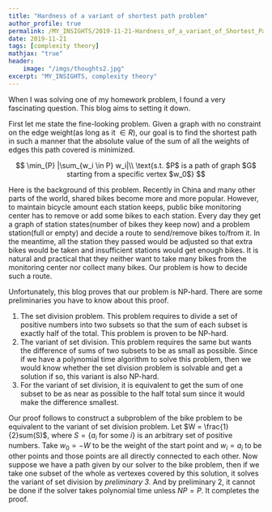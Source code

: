 ```yaml
---
title: "Hardness of a variant of shortest path problem"
author_profile: true
permalink: /MY_INSIGHTS/2019-11-21-Hardness_of_a_variant_of_Shortest_Path/
date: 2019-11-21
tags: [complexity theory]
mathjax: "true"
header:
    image: "/imgs/thoughts2.jpg"
excerpt: "MY_INSIGHTS, complexity theory"
---
```


When I was solving one of my homework problem, I found a very fascinating question. This blog aims to setting it down.

First let me state the fine-looking problem. Given a graph with no constraint on the edge weight(as long as it $\in R$), our goal is to find the shortest path in such a manner that the absolute value of the sum of all the weights of edges this path covered is minimized.

$$
\min_{P} |\sum_{w_i \in P} w_i|\\
\text{s.t. $P$ is a path of graph $G$ starting from a specific vertex $w_0$}
$$

Here is the background of this problem. Recently in China and many other parts of the world, shared bikes become more and more popular. However, to maintain bicycle amount each station keeps, public bike monitoring center has to remove or add some bikes to each station. Every day they get a graph of station states(number of bikes they keep now) and a problem station(full or empty) and decide a route to send/remove bikes to/from it. In the meantime, all the station they passed would be adjusted so that extra bikes would be taken and insufficient stations would get enough bikes. It is natural and practical that they neither want to take many bikes from the monitoring center nor collect many bikes. Our problem is how to decide such a route.

Unfortunately, this blog proves that our problem is NP-hard. There are some preliminaries you have to know about this proof.

1. The set division problem. This problem requires to divide a set of positive numbers into two subsets so that the sum of each subset is exactly half of the total. This problem is proven to be NP-hard.
2. The variant of set division. This problem requires the same but wants the difference of sums of two subsets to be as small as possible. Since if we have a polynomial time algorithm to solve this problem, then we would know whether the set division problem is solvable and get a solution if so, this variant is also NP-hard.
3. For the variant of set division, it is equivalent to get the sum of one subset to be as near as possible to the half total sum since it would make the difference smallest.

Our proof follows to construct a subproblem of the bike problem to be equivalent to the variant of set division problem. Let $W = \frac{1}{2}sum(S)$, where $S = \{a_i \text{ for some }i\}$ is an arbitrary set of positive numbers. Take $w_0 = -W$ to be the weight of the start point and $w_i = a_i$ to be other points and those points are all directly connected to each other. Now suppose we have a path given by our solver to the bike problem, then if we take one subset of the whole as vertexes covered by this solution, it solves the variant of set division by *preliminary 3*. And by preliminary 2, it cannot be done if the solver takes polynomial time unless $NP=P$.
It completes the proof.